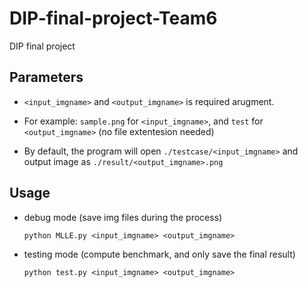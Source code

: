 # DIP-final-project-Team6
DIP final project

## Parameters
* `<input_imgname>` and `<output_imgname>` is required arugment. 

* For example: `sample.png` for `<input_imgname>`, and `test` for `<output_imgname>` (no file extentesion needed)

* By default, the program will open `./testcase/<input_imgname>` and output image as `./result/<output_imgname>.png`

## Usage
* debug mode (save img files during the process)
  ```
  python MLLE.py <input_imgname> <output_imgname>
  ```
* testing mode (compute benchmark, and only save the final result) 
  ```
  python test.py <input_imgname> <output_imgname>
  ```